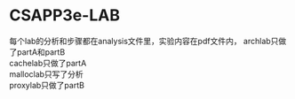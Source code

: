 # CSAPP3e-LAB
每个lab的分析和步骤都在analysis文件里，实验内容在pdf文件内，
archlab只做了partA和partB  
cachelab只做了partA  
malloclab只写了分析  
proxylab只做了partB
